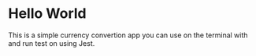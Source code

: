 <h1>Hello World</h1>
This is a simple currency convertion app you can use on the terminal with and run test on using Jest.